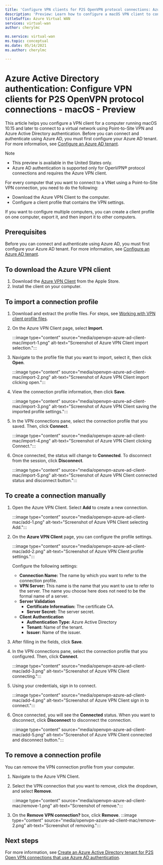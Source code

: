 ```yaml
---
title: 'Configure VPN clients for P2S OpenVPN protocol connections: Azure AD authentication: macOS: Preview'
description: 'Preview: Learn how to configure a macOS VPN client to connect to a virtual network using point-to-site VPN and Azure Active Directory authentication.'
titleSuffix: Azure Virtual WAN
services: virtual-wan
author: cherylmc

ms.service: virtual-wan
ms.topic: conceptual
ms.date: 05/14/2021
ms.author: cherylmc

---
```

# Azure Active Directory authentication: Configure VPN clients for P2S OpenVPN protocol connections - macOS - Preview

This article helps you configure a VPN client for a computer running macOS 10.15 and later to connect to a virtual network using Point-to-Site VPN and Azure Active Directory authentication. Before you can connect and authenticate using Azure AD, you must first configure your Azure AD tenant. For more information, see [Configure an Azure AD tenant](openvpn-azure-ad-tenant.md).

> [!NOTE]
> * This preview is available in the United States only.
> * Azure AD authentication is supported only for OpenVPN® protocol connections and requires the Azure VPN client.
>

For every computer that you want to connect to a VNet using a Point-to-Site VPN connection, you need to do the following:
 
* Download the Azure VPN Client to the computer.
* Configure a client profile that contains the VPN settings. 

If you want to configure multiple computers, you can create a client profile on one computer, export it, and then import it to other computers.

## Prerequisites

Before you can connect and authenticate using Azure AD, you must first configure your Azure AD tenant. For more information, see [Configure an Azure AD tenant](openvpn-azure-ad-tenant.md).

## <a name="download"></a>To download the Azure VPN client

1. Download the [Azure VPN Client](https://apps.apple.com/us/app/azure-vpn-client/id1553936137) from the Apple Store.
1. Install the client on your computer.

## <a name="import"></a>To import a connection profile

1. Download and extract the profile files. For steps, see [Working with VPN client profile files](about-vpn-profile-download.md).
1. On the Azure VPN Client page, select **Import**.

   :::image type="content" source="media/openvpn-azure-ad-client-mac/import-1.png" alt-text="Screenshot of Azure VPN Client import selection.":::
1. Navigate to the profile file that you want to import, select it, then click **Open**.

   :::image type="content" source="media/openvpn-azure-ad-client-mac/import-2.png" alt-text="Screenshot of Azure VPN Client import clicking open.":::
1. View the connection profile information, then click **Save**.

   :::image type="content" source="media/openvpn-azure-ad-client-mac/import-3.png" alt-text="Screenshot of Azure VPN Client saving the imported profile settings.":::
1. In the VPN connections pane, select the connection profile that you saved. Then, click **Connect**.

   :::image type="content" source="media/openvpn-azure-ad-client-mac/import-4.png" alt-text="Screenshot of Azure VPN Client clicking Connect.":::
1. Once connected, the status will change to **Connected**. To disconnect from the session, click **Disconnect**.

   :::image type="content" source="media/openvpn-azure-ad-client-mac/import-5.png" alt-text="Screenshot of Azure VPN Client connected status and disconnect button.":::

## <a name="manual"></a>To create a connection manually

1. Open the Azure VPN Client. Select **Add** to create a new connection.

   :::image type="content" source="media/openvpn-azure-ad-client-mac/add-1.png" alt-text="Screenshot of Azure VPN Client selecting Add.":::

1. On the **Azure VPN Client** page, you can configure the profile settings.

   :::image type="content" source="media/openvpn-azure-ad-client-mac/add-2.png" alt-text="Screenshot of Azure VPN Client profile settings.":::

   Configure the following settings:

   * **Connection Name:** The name by which you want to refer to the connection profile.
   * **VPN Server:** This name is the name that you want to use to refer to the server. The name you choose here does not need to be the formal name of a server.
   * **Server Validation**
     * **Certificate Information:** The certificate CA.
     * **Server Secret:** The server secret.
   * **Client Authentication**
     * **Authentication Type:** Azure Active Directory
     * **Tenant:** Name of the tenant.
     * **Issuer:** Name of the issuer.
1. After filling in the fields, click **Save**.
1. In the VPN connections pane, select the connection profile that you configured. Then, click **Connect**.

   :::image type="content" source="media/openvpn-azure-ad-client-mac/add-3.png" alt-text="Screenshot of Azure VPN Client connecting.":::
1. Using your credentials, sign in to connect.

   :::image type="content" source="media/openvpn-azure-ad-client-mac/add-4.png" alt-text="Screenshot of Azure VPN Client sign in to connect.":::
1. Once connected, you will see the **Connected** status. When you want to disconnect, click **Disconnect** to disconnect the connection.

   :::image type="content" source="media/openvpn-azure-ad-client-mac/add-5.png" alt-text="Screenshot of Azure VPN Client connected and disconnect button.":::

## <a name="remove"></a>To remove a connection profile

You can remove the VPN connection profile from your computer. 

1. Navigate to the Azure VPN Client.
1. Select the VPN connection that you want to remove, click the dropdown, and select **Remove**.

   :::image type="content" source="media/openvpn-azure-ad-client-mac/remove-1.png" alt-text="Screenshot of remove.":::
1. On the **Remove VPN connection?** box, click **Remove**.
   :::image type="content" source="media/openvpn-azure-ad-client-mac/remove-2.png" alt-text="Screenshot of removing.":::

## Next steps

For more information, see [Create an Azure Active Directory tenant for P2S Open VPN connections that use Azure AD authentication](openvpn-azure-ad-tenant.md).